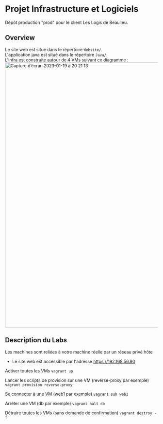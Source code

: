 # Projet Infrastructure et Logiciels

Dépôt production "prod" pour le client Les Logis de Beaulieu.  

## Overview 

Le site web est situé dans le répertoire `Website/`.  
L'application java est situé dans le répertoire `Java/`.  
L'infra est construite autour de 4 VMs suivant ce diagramme :  
<img width="871" alt="Capture d’écran 2023-01-19 à 20 21 13" src="https://user-images.githubusercontent.com/120210590/213539880-bc2b6596-0cae-4895-a8d0-446aa96c72b0.png">


## Description du Labs

Les machines sont reliées à votre machine réelle par un réseau privé hôte

* Le site web est accéssible par l'adresse <https://192.168.56.80>


Activer toutes les VMs
    ```vagrant up```
    
Lancer les scripts de provision sur une VM (reverse-proxy par exemple)
    ```vagrant provision reverse-proxy```

Se connecter à une VM (web1 par exemple)
    ```vagrant ssh web1```

Arréter une VM (db par exemple)
    ```vagrant halt db```

Détruire toutes les VMs (sans demande de confirmation)
    ```vagrant destroy -f```
